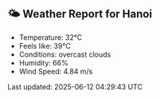 <!-- WEATHER-START -->
## 🌤 Weather Report for Hanoi

- Temperature: 32°C
- Feels like: 39°C
- Conditions: overcast clouds
- Humidity: 66%
- Wind Speed: 4.84 m/s

Last updated: 2025-06-12 04:29:43 UTC
<!-- WEATHER-END -->
